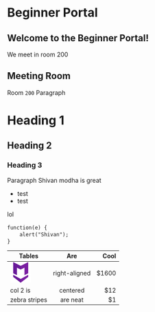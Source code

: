 # Beginner Portal
## Welcome to the Beginner Portal!
We meet in room 200
## Meeting Room
Room `200`
Paragraph
# Heading 1
## Heading 2
### Heading 3
Paragraph Shivan modha is great

* test
* test

lol

```
function(e) {
    alert("Shivan");
}
```

| Tables        | Are           | Cool  |
| ------------- |:-------------:| -----:|
| [![alt text](https://github.com/adam-p/markdown-here/raw/master/src/common/images/icon48.png "Logo Title Text 1")](/about)      | right-aligned | $1600 |
| col 2 is      | centered      |   $12 |
| zebra stripes | are neat      |    $1 |
